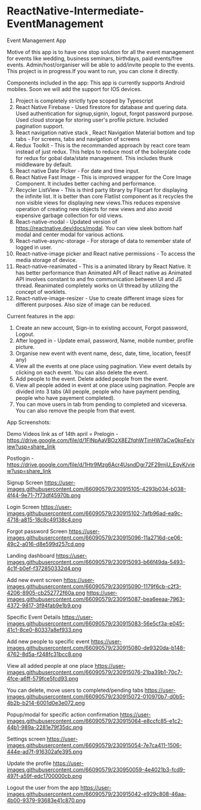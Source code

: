 # ReactNative-Intermediate-EventManagement
Event Management App

Motive of this app is to have one stop solution for all the event management for events like wedding, business seminars, birthdays, paid events/free events. Admin/host/organiser will be able to add/invite people to the events. This project is in progress.If you want to run, you can clone it directly. 

  Components included in the app: This app is currently supports Android mobiles. Soon we will add the support for IOS devices.

   1. Project is completely strictly type scoped by Typescript 
   2. React Native Firebase - Used firestore for database and quering data. Used authentication for signup,signin, logout, forgot password purpose. Used cloud storage for storing user's profile picture. Included pagination support.
   3. React navigation native stack , React Navigation Material bottom and top tabs - For screens, tabs and navigation of screens
   4. Redux Toolkit - This is the recommanded approach by react core team instead of just redux. This helps to reduce most of the boilerplate code for redux for gobal data/state management. This includes thunk middleware by default.
   5. React native Date Picker - For date and time input. 
   6. React Native Fast Image - This is improved wrapper for the Core Image Component. It includes better caching and performance.
   7. Recycler ListView - This is third party library by Flipcart for displaying the infinite list. It is better than core Flatlist component as it recycles the non visible views for displaying new views.This reduces expensive operation of creating new objects for new views and also avoid expensive garbage collection for old views.
   8. React-native-modal - Updated version of https://reactnative.dev/docs/modal. You can view sleek bottom half modal and center modal for various actions.
   9. React-native-async-storage - For storage of data to remember state of logged in user.
   10. React-native-image picker and React native permissions - To access the media storage of device.
   11. React-native-reanimated - This is a animated library by React Native. It has better performance than Animated API of React native as Animated API involves constant to and fro communication between UI and JS thread. Reanimated completely works on UI thread by utilizing the concept of worklets.
   12. React-native-image-resizer - Use to create different image sizes for different purposes. Also size of image can be reduced.


  Current features in the app: 

   1. Create an new account, Sign-in to existing account, Forgot password, Logout.
   2. After logged in - Update email, password, Name, mobile number, profile picture. 
   3. Organise new event with event name, desc, date, time, location, fees(if any)
   4. View all the events at one place using pagination. View event details by clicking on each event. You can also delete the event.
   5. Add people to the event. Delete added people from the event.
   6. View all people added in event at one place using pagination. People are divided into 3 tabs (All people, people who have payment pending, people who have payement completed). 
   7. You can move users in tab from pending to completed and viceversa. You can also remove the people from that event.

App Screenshots:

Demo Videos link as of 14th april = 
Prelogin - https://drive.google.com/file/d/1FlNpAaVBOzX8EZfqhWTinHW7aCw0koFe/view?usp=share_link

Postlogin - https://drive.google.com/file/d/1Htr9Mzg6Acr4UsndDgr72F29mjU_EqyK/view?usp=share_link


Signup Screen
https://user-images.githubusercontent.com/66090579/230915105-4293b034-b038-4f44-9e71-7f73df45970b.png

Login Screen
https://user-images.githubusercontent.com/66090579/230915102-7afb96ad-ea9c-4718-a815-18c8c49138c4.png

Forgot password Screen 
https://user-images.githubusercontent.com/66090579/230915096-11a2716d-ce06-49c2-a016-d8e599d257cd.png

Landing dashboard 
https://user-images.githubusercontent.com/66090579/230915093-b66f49da-5493-4c1f-b0ef-f372850332d4.png

Add new event screen 
https://user-images.githubusercontent.com/66090579/230915090-1179f6cb-c2f3-4206-8905-cb252772f60a.png
https://user-images.githubusercontent.com/66090579/230915087-bea6eeaa-7963-4372-9817-3f94fab9e1b9.png

Specific Event Details 
https://user-images.githubusercontent.com/66090579/230915083-56e5cf3a-e045-41c1-8ce0-80337a8ef933.png

Add new people to specific event
https://user-images.githubusercontent.com/66090579/230915080-de9320da-b148-4762-8d5a-f248fc31bcc8.png

View all added people at one place 
https://user-images.githubusercontent.com/66090579/230915076-21ba39b1-70c7-4fce-a6ff-579fce5fcd93.png

You can delete, move users to completed/pending tabs
https://user-images.githubusercontent.com/66090579/230915072-010970b7-d0b5-4b2b-b214-6001d0e3e072.png

Popup/modal for specific action confirmation
https://user-images.githubusercontent.com/66090579/230915064-e8ccfc85-e1c2-44b1-989a-2281e79f35dc.png

Settings screen
https://user-images.githubusercontent.com/66090579/230915054-7e7ca411-1506-444e-ad7f-916302afe395.png

Update the profile
https://user-images.githubusercontent.com/66090579/230950059-4e4021b3-fcd9-497f-a59f-edc1700000cb.png

Logout the user from the app
https://user-images.githubusercontent.com/66090579/230915042-e929c808-46aa-4b00-9379-93683e41c870.png



